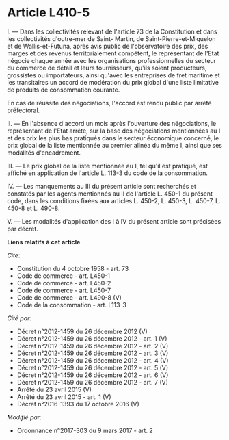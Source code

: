 # Article L410-5

I. ― Dans les collectivités relevant de l'article 73 de la Constitution et dans les collectivités d'outre-mer de Saint-
Martin, de Saint-Pierre-et-Miquelon et de Wallis-et-Futuna, après avis public de l'observatoire des prix, des marges et des
revenus territorialement compétent, le représentant de l'Etat négocie chaque année avec les organisations professionnelles du
secteur du commerce de détail et leurs fournisseurs, qu'ils soient producteurs, grossistes ou importateurs, ainsi qu'avec les
entreprises de fret maritime et les transitaires un accord de modération du prix global d'une liste limitative de produits de
consommation courante. 

En cas de réussite des négociations, l'accord est rendu public par arrêté préfectoral. 

II. ― En l'absence d'accord un mois après l'ouverture des négociations, le représentant de l'Etat arrête, sur la base des
négociations mentionnées au I et des prix les plus bas pratiqués dans le secteur économique concerné, le prix global de la
liste mentionnée au premier alinéa du même I, ainsi que ses modalités d'encadrement. 

III. ― Le prix global de la liste mentionnée au I, tel qu'il est pratiqué, est affiché en application de l'article L. 113-3
du code de la consommation. 

IV. ― Les manquements au III du présent article sont recherchés et constatés par les agents mentionnés au II de l'article L.
450-1 du présent code, dans les conditions fixées aux articles L. 450-2, L. 450-3, L. 450-7, L. 450-8 et L. 490-8. 

V. ― Les modalités d'application des I à IV du présent article sont précisées par décret.

**Liens relatifs à cet article**

_Cite_:

  - Constitution du 4 octobre 1958 - art. 73
  - Code de commerce - art. L450-1
  - Code de commerce - art. L450-2
  - Code de commerce - art. L450-7
  - Code de commerce - art. L490-8 (V)
  - Code de la consommation - art. L113-3

_Cité par_:

  - Décret n°2012-1459 du 26 décembre 2012 (V)
  - Décret n°2012-1459 du 26 décembre 2012 - art. 1 (V)
  - Décret n°2012-1459 du 26 décembre 2012 - art. 2 (V)
  - Décret n°2012-1459 du 26 décembre 2012 - art. 3 (V)
  - Décret n°2012-1459 du 26 décembre 2012 - art. 4 (V)
  - Décret n°2012-1459 du 26 décembre 2012 - art. 5 (V)
  - Décret n°2012-1459 du 26 décembre 2012 - art. 6 (V)
  - Décret n°2012-1459 du 26 décembre 2012 - art. 7 (V)
  - Arrêté du 23 avril 2015 (V)
  - Arrêté du 23 avril 2015 - art. 1 (V)
  - Décret n°2016-1393 du 17 octobre 2016 (V)

_Modifié par_:

  - Ordonnance n°2017-303 du 9 mars 2017 - art. 2
